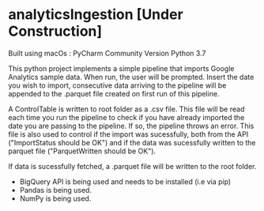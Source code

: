 # analyticsIngestion [Under Construction]
Built using macOs : PyCharm Community Version
Python 3.7 


This python project implements a simple pipeline that imports Google
Analytics sample data.
When run, the user will be prompted. Insert the date you wish to import,
consecutive data arriving to the pipeline will be appended to the .parquet
file created on first run of this pipeline.

A ControlTable is written to root folder as a .csv file. This file
will be read each time you run the pipeline to check if you have already
imported the date you are passing to the pipeline. If so, the pipeline
throws an error.
This file is also used to control if the import was sucessfully, both
from the API ("ImportStatus should be OK") and if the data was sucessfully
written to the parquet file ("ParquetWritten should be OK").

If data is sucessfully fetched, a .parquet file will be written to the root
folder. 

- BigQuery API is being used and needs to be installed (i.e via pip)
- Pandas is being used.
- NumPy is being used.
